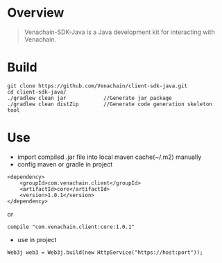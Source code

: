 # Overview
> Venachain-SDK-Java is a Java development kit for interacting with Venachain.

# Build
```
git clone https://github.com/Venachain/client-sdk-java.git
cd client-sdk-java/
./gradlew clean jar            //Generate jar package
./gradlew clean distZip        //Generate code generation skeleton tool   
``` 

# Use

* import compiled .jar file into local maven cache(~/.m2) manually
* config maven or gradle in project

```
<dependency>
    <groupId>com.venachain.client</groupId>
    <artifactId>core</artifactId>
    <version>1.0.1</version>
</dependency>
```

or

```
compile "com.venachain.client:core:1.0.1"
```

* use in project

```
Web3j web3 = Web3j.build(new HttpService("https://host:port"));
```

